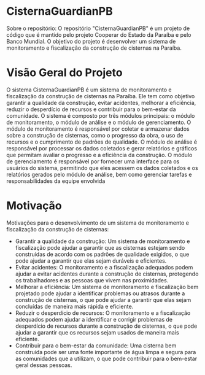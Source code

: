 # CisternaGuardianPB
Sobre o repositório: O repositório "CisternaGuardianPB" é um projeto de código que é mantido pelo projeto Cooperar do Estado da Paraíba e pelo Banco Mundial. O objetivo do projeto é desenvolver um sistema de monitoramento e fiscalização da construção de cisternas na Paraíba.

# Visão Geral do Projeto
O sistema CisternaGuardianPB é um sistema de monitoramento e fiscalização da construção de cisternas na Paraíba. Ele tem como objetivo garantir a qualidade da construção, evitar acidentes, melhorar a eficiência, reduzir o desperdício de recursos e contribuir para o bem-estar da comunidade. O sistema é composto por três módulos principais: o módulo de monitoramento, o módulo de análise e o módulo de gerenciamento. O módulo de monitoramento é responsável por coletar e armazenar dados sobre a construção de cisternas, como o progresso da obra, o uso de recursos e o cumprimento de padrões de qualidade. O módulo de análise é responsável por processar os dados coletados e gerar relatórios e gráficos que permitam avaliar o progresso e a eficiência da construção. O módulo de gerenciamento é responsável por fornecer uma interface para os usuários do sistema, permitindo que eles acessem os dados coletados e os relatórios gerados pelo módulo de análise, bem como gerenciar tarefas e responsabilidades da equipe envolvida
# Motivação

Motivações para o desenvolvimento de um sistema de monitoramento e fiscalização da construção de cisternas:

- Garantir a qualidade da construção: Um sistema de monitoramento e fiscalização pode ajudar a garantir que as cisternas estejam sendo construídas de acordo com os padrões de qualidade exigidos, o que pode ajudar a garantir que elas sejam duráveis e eficientes.
- Evitar acidentes: O monitoramento e a fiscalização adequados podem ajudar a evitar acidentes durante a construção de cisternas, protegendo os trabalhadores e as pessoas que vivem nas proximidades.
- Melhorar a eficiência: Um sistema de monitoramento e fiscalização bem projetado pode ajudar a identificar problemas ou atrasos durante a construção de cisternas, o que pode ajudar a garantir que elas sejam concluídas de maneira mais rápida e eficiente.
- Reduzir o desperdício de recursos: O monitoramento e a fiscalização adequados podem ajudar a identificar e corrigir problemas de desperdício de recursos durante a construção de cisternas, o que pode ajudar a garantir que os recursos sejam usados de maneira mais eficiente.
- Contribuir para o bem-estar da comunidade: Uma cisterna bem construída pode ser uma fonte importante de água limpa e segura para as comunidades que a utilizam, o que pode contribuir para o bem-estar geral dessas pessoas.
